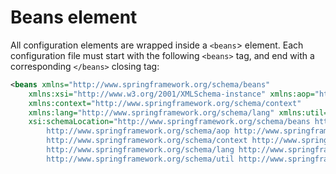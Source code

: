 # Beans element
All configuration elements are wrapped inside a `<beans`> element. Each configuration file
must start with the following `<beans>` tag, and end with a corresponding `</beans>` closing tag:

```xml
<beans xmlns="http://www.springframework.org/schema/beans"
	xmlns:xsi="http://www.w3.org/2001/XMLSchema-instance" xmlns:aop="http://www.springframework.org/schema/aop"
	xmlns:context="http://www.springframework.org/schema/context"
	xmlns:lang="http://www.springframework.org/schema/lang" xmlns:util="http://www.springframework.org/schema/util"
	xsi:schemaLocation="http://www.springframework.org/schema/beans http://www.springframework.org/schema/beans/spring-beans.xsd
		http://www.springframework.org/schema/aop http://www.springframework.org/schema/aop/spring-aop-4.2.xsd
		http://www.springframework.org/schema/context http://www.springframework.org/schema/context/spring-context-4.2.xsd
		http://www.springframework.org/schema/lang http://www.springframework.org/schema/lang/spring-lang-4.2.xsd
		http://www.springframework.org/schema/util http://www.springframework.org/schema/util/spring-util-4.2.xsd">
```


